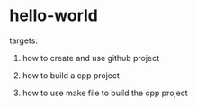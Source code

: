 # hello-world

targets:

1. how to create and use github project

2. how to build a cpp project

3. how to use make file to build the cpp project
